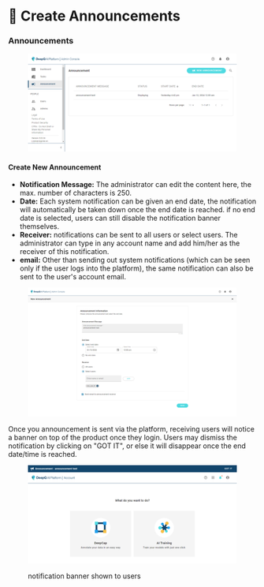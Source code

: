 # 📣 Create Announcements

### Announcements

<figure><img src="../.gitbook/assets/Announcement_Example.png" alt=""><figcaption></figcaption></figure>

#### Create New Announcement

* **Notification Message:** The administrator can edit the content here, the max. number of characters is 250.
* **Date:** Each system notification can be given an end date, the notification will automatically be taken down once the end date is reached. if no end date is selected, users can still disable the notification banner themselves.
* **Receiver:** notifications can be sent to all users or select users. The administrator can type in any account name and add him/her as the receiver of this notification.
* **email:** Other than sending out system notifications (which can be seen only if the user logs into the platform), the same notification can also be sent to the user's account email.



<figure><img src="../.gitbook/assets/Announcement.png" alt=""><figcaption></figcaption></figure>

Once you announcement is sent via the platform, receiving users will notice a banner on top of the product once they login. Users may dismiss the notification by clicking on "GOT IT", or else it will disappear once the end date/time is reached.

<figure><img src="../.gitbook/assets/Announcement_User_Example.png" alt=""><figcaption><p>notification banner shown to users</p></figcaption></figure>





